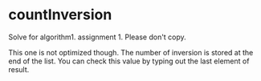 countInversion
==============

Solve for algorithm1. assignment 1. Please don't copy.

This one is not optimized though. The number of inversion is stored at the end of the list. You can check this value by typing out 
the last element of result.

